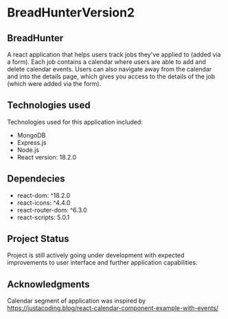 # BreadHunterVersion2

<h2>BreadHunter</h2>

A react application that helps users track jobs they've applied to (added via a form). Each job contains a calendar where users are able to add and delete calendar events. Users can also navigate away from the calendar and into the details page, which gives you access to the details of the job (which were added via the form).

<h2>Technologies used</h2>

Technologies used for this application included:
<ul>
<li>
MongoDB
</li>
<li>
Express.js
</li>
<li>
Node.js
</li>
<li>
React version: 18.2.0
</li>
</ul>

<h2>Dependecies</h2>
<ul>
    <li>react-dom: ^18.2.0</li>
    <li>react-icons: ^4.4.0</li>
    <li>react-router-dom: ^6.3.0</li>
    <li>react-scripts: 5.0.1</li>
</ul>


<h2>Project Status</h2>

Project is still actively going under development with expected improvements to user interface and further application capabilities.

<h2>Acknowledgments</h2>

Calendar segment of application was inspired by https://justacoding.blog/react-calendar-component-example-with-events/
